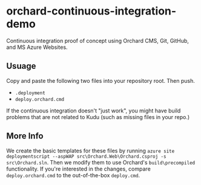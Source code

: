 orchard-continuous-integration-demo
===================================

Continuous integration proof of concept using Orchard CMS, Git, GitHub, and MS Azure Websites.

## Usuage

Copy and paste the following two files into your repository root. Then push.

- `.deployment`
- `deploy.orchard.cmd`

If the continuous integration doesn't "just work", you might have build problems that are not related to Kudu (such as missing files in your repo.)

## More Info

We create the basic templates for these files by running `azure site deploymentscript --aspWAP src\Orchard.Web\Orchard.csproj -s src\Orchard.sln`. Then we modify them to use Orchard's `build\precompiled` functionality. If you're interested in the changes, compare `deploy.orchard.cmd` to the out-of-the-box `deploy.cmd`.
